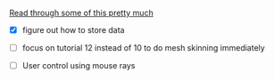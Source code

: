 [Read through some of this pretty much](https://matthias-research.github.io/pages/tenMinutePhysics/index.html)

- [x] figure out how to store data
- [ ] focus on tutorial 12 instead of 10 to do mesh skinning immediately
- [ ] User control using mouse rays


